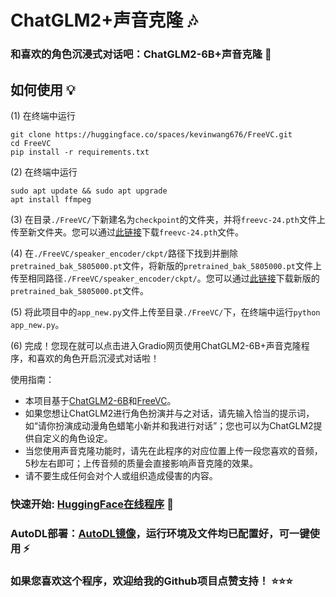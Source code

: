 # ChatGLM2+声音克隆 🎶
### 和喜欢的角色沉浸式对话吧：ChatGLM2-6B+声音克隆 🌟
## 如何使用 💡

(1) 在终端中运行
```
git clone https://huggingface.co/spaces/kevinwang676/FreeVC.git
cd FreeVC
pip install -r requirements.txt
```

(2) 在终端中运行
```
sudo apt update && sudo apt upgrade
apt install ffmpeg
```

(3) 在目录`./FreeVC/`下新建名为`checkpoint`的文件夹，并将`freevc-24.pth`文件上传至新文件夹。您可以通过[此链接](https://huggingface.co/spaces/kevinwang676/FreeVC/tree/main/checkpoints)下载`freevc-24.pth`文件。

(4) 在`./FreeVC/speaker_encoder/ckpt/`路径下找到并删除`pretrained_bak_5805000.pt`文件，将新版的`pretrained_bak_5805000.pt`文件上传至相同路径`./FreeVC/speaker_encoder/ckpt/`。您可以通过[此链接](https://huggingface.co/spaces/kevinwang676/FreeVC/tree/main/speaker_encoder/ckpt)下载新版的`pretrained_bak_5805000.pt`文件。

(5) 将此项目中的`app_new.py`文件上传至目录`./FreeVC/`下，在终端中运行`python app_new.py`。

(6) 完成！您现在就可以点击进入Gradio网页使用ChatGLM2-6B+声音克隆程序，和喜欢的角色开启沉浸式对话啦！

使用指南：
* 本项目基于[ChatGLM2-6B](https://github.com/THUDM/ChatGLM2-6B)和[FreeVC](https://github.com/OlaWod/FreeVC)。
* 如果您想让ChatGLM2进行角色扮演并与之对话，请先输入恰当的提示词，如“请你扮演成动漫角色蜡笔小新并和我进行对话”；您也可以为ChatGLM2提供自定义的角色设定。
* 当您使用声音克隆功能时，请先在此程序的对应位置上传一段您喜欢的音频，5秒左右即可；上传音频的质量会直接影响声音克隆的效果。
* 请不要生成任何会对个人或组织造成侵害的内容。


### 快速开始: [HuggingFace在线程序](https://huggingface.co/spaces/kevinwang676/FreeVC) 🤗

### AutoDL部署：[AutoDL镜像](https://www.codewithgpu.com/i/KevinWang676/ChatGLM2-Voice-Cloning/ChatGLM2-Voice-Cloning)，运行环境及文件均已配置好，可一键使用 ⚡

### 如果您喜欢这个程序，欢迎给我的Github项目点赞支持！ ⭐⭐⭐
